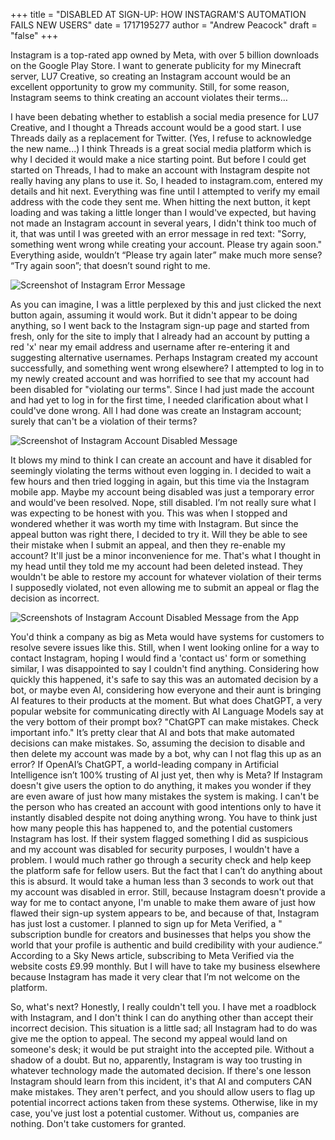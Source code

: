 +++
title = "DISABLED AT SIGN-UP: HOW INSTAGRAM'S AUTOMATION FAILS NEW USERS"
date = 1717195277
author = "Andrew Peacock"
draft = "false"
+++

Instagram is a top-rated app owned by Meta, with over 5 billion downloads on the Google Play Store. I want to generate publicity for my Minecraft server, LU7 Creative, so creating an Instagram account would be an excellent opportunity to grow my community. Still, for some reason, Instagram seems to think creating an account violates their terms…

I have been debating whether to establish a social media presence for LU7 Creative, and I thought a Threads account would be a good start. I use Threads daily as a replacement for Twitter. (Yes, I refuse to acknowledge the new name...) I think Threads is a great social media platform which is why I decided it would make a nice starting point. But before I could get started on Threads, I had to make an account with Instagram despite not really having any plans to use it. So, I headed to instagram.com, entered my details and hit next. Everything was fine until I attempted to verify my email address with the code they sent me. When hitting the next button, it kept loading and was taking a little longer than I would've expected, but having not made an Instagram account in several years, I didn't think too much of it, that was until I was greeted with an error message in red text: "Sorry, something went wrong while creating your account. Please try again soon." Everything aside, wouldn’t “Please try again later” make much more sense? “Try again soon”; that doesn’t sound right to me.

![Screenshot of Instagram Error Message](/images/sorrysomethingwentwronginstagram.png#center)

As you can imagine, I was a little perplexed by this and just clicked the next button again, assuming it would work. But it didn't appear to be doing anything, so I went back to the Instagram sign-up page and started from fresh, only for the site to imply that I already had an account by putting a red 'x' near my email address and username after re-entering it and suggesting alternative usernames. Perhaps Instagram created my account successfully, and something went wrong elsewhere? I attempted to log in to my newly created account and was horrified to see that my account had been disabled for "violating our terms". Since I had just made the account and had yet to log in for the first time, I needed clarification about what I could've done wrong. All I had done was create an Instagram account; surely that can't be a violation of their terms?

![Screenshot of Instagram Account Disabled Message](/images/instagramdisabledaccount.png#center)

It blows my mind to think I can create an account and have it disabled for seemingly violating the terms without even logging in. I decided to wait a few hours and then tried logging in again, but this time via the Instagram mobile app. Maybe my account being disabled was just a temporary error and would've been resolved. Nope, still disabled. I’m not really sure what I was expecting to be honest with you. This was when I stopped and wondered whether it was worth my time with Instagram. But since the appeal button was right there, I decided to try it. Will they be able to see their mistake when I submit an appeal, and then they re-enable my account? It'll just be a minor inconvenience for me. That's what I thought in my head until they told me my account had been deleted instead. They wouldn't be able to restore my account for whatever violation of their terms I supposedly violated, not even allowing me to submit an appeal or flag the decision as incorrect.

![Screenshots of Instagram Account Disabled Message from the App](/images/instagramscreenshots.png#center)

You'd think a company as big as Meta would have systems for customers to resolve severe issues like this. Still, when I went looking online for a way to contact Instagram, hoping I would find a 'contact us' form or something similar, I was disappointed to say I couldn't find anything. Considering how quickly this happened, it's safe to say this was an automated decision by a bot, or maybe even AI, considering how everyone and their aunt is bringing AI features to their products at the moment. But what does ChatGPT, a very popular website for communicating directly with AI Language Models say at the very bottom of their prompt box? "ChatGPT can make mistakes. Check important info." It’s pretty clear that AI and bots that make automated decisions can make mistakes. So, assuming the decision to disable and then delete my account was made by a bot, why can I not flag this up as an error? If OpenAI’s ChatGPT, a world-leading company in Artificial Intelligence isn’t 100% trusting of AI just yet, then why is Meta? If Instagram doesn't give users the option to do anything, it makes you wonder if they are even aware of just how many mistakes the system is making. I can't be the person who has created an account with good intentions only to have it instantly disabled despite not doing anything wrong. You have to think just how many people this has happened to, and the potential customers Instagram has lost. If their system flagged something I did as suspicious and my account was disabled for security purposes, I wouldn't have a problem. I would much rather go through a security check and help keep the platform safe for fellow users. But the fact that I can’t do anything about this is absurd. It would take a human less than 3 seconds to work out that my account was disabled in error. Still, because Instagram doesn't provide a way for me to contact anyone, I'm unable to make them aware of just how flawed their sign-up system appears to be, and because of that, Instagram has just lost a customer. I planned to sign up for Meta Verified, a " subscription bundle for creators and businesses that helps you show the world that your profile is authentic and build credibility with your audience.” According to a Sky News article, subscribing to Meta Verified via the website costs £9.99 monthly. But I will have to take my business elsewhere because Instagram has made it very clear that I’m not welcome on the platform. 

So, what's next? Honestly, I really couldn't tell you. I have met a roadblock with Instagram, and I don't think I can do anything other than accept their incorrect decision. This situation is a little sad; all Instagram had to do was give me the option to appeal. The second my appeal would land on someone's desk; it would be put straight into the accepted pile. Without a shadow of a doubt. But no, apparently, Instagram is way too trusting in whatever technology made the automated decision. If there's one lesson Instagram should learn from this incident, it's that AI and computers CAN make mistakes. They aren't perfect, and you should allow users to flag up potential incorrect actions taken from these systems. Otherwise, like in my case, you've just lost a potential customer. Without us, companies are nothing. Don't take customers for granted.
